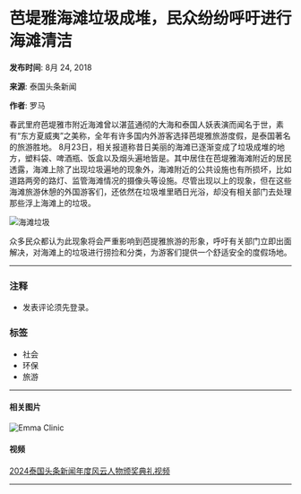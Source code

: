 # 芭堤雅海滩垃圾成堆，民众纷纷呼吁进行海滩清洁

**发布时间**: 8月 24, 2018

**来源**: 泰国头条新闻

**作者**: 罗马

春武里府芭堤雅市附近海滩曾以湛蓝通彻的大海和泰国人妖表演而闻名于世，素有“东方夏威夷”之美称，全年有许多国内外游客选择芭堤雅旅游度假，是泰国著名的旅游胜地。 8月23日，相关报道称昔日美丽的海滩已逐渐变成了垃圾成堆的地方，塑料袋、啤酒瓶、饭盒以及烟头遍地皆是。其中居住在芭堤雅海滩附近的居民透露，海滩上除了出现垃圾遍地的现象外，海滩附近的公共设施也有所损坏，比如道路两旁的路灯、监管海滩情况的摄像头等设施。尽管出现以上的现象，但在这些海滩旅游休憩的外国游客们，还依然在垃圾堆里晒日光浴，却没有相关部门去处理那些浮上海滩上的垃圾。

![海滩垃圾](https://www.thaiheadlines.com/wp-content/uploads/2018/08/微信图片_20180824120112-300x200.png) 

众多民众都认为此现象将会严重影响到芭提雅旅游的形象，呼吁有关部门立即出面解决，对海滩上的垃圾进行捞捡和分类，为游客们提供一个舒适安全的度假场地。 

---

### 注释

- 发表评论须先登录。

### 标签

- 社会
- 环保
- 旅游

---

#### 相关图片

![Emma Clinic](https://www.thaiheadlines.com/wp-content/uploads/2025/01/4e58c42f-ee68-44e7-9559-eef7fcbee13f.jpeg)

#### 视频

[2024泰国头条新闻年度风云人物颁奖典礼视频](https://youtu.be/ZhneYC-X72s) 

---